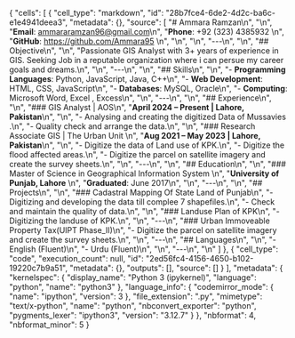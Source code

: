 {
 "cells": [
  {
   "cell_type": "markdown",
   "id": "28b7fce4-6de2-4d2c-ba6c-e1e4941deea3",
   "metadata": {},
   "source": [
    "# Ammara Ramzan\n",
    "\n",
    "**Email**: ammararamzan96@gmail.com\n",
    "**Phone**: +92 (323) 4385932  \n",
    "**GitHub**: https://github.com/Ammara95 \n",
    "\n",
    "\n",
    "---\n",
    "\n",
    "## Objective\n",
    "\n",
    "Passionate GIS Analyst with 3+ years of experience in GIS. Seeking Job in a reputable organization where i can persue my career goals and dreams.\n",
    "\n",
    "---\n",
    "\n",
    "## Skills\n",
    "\n",
    "- **Programming Languages**: Python, JavaScript, Java, C++\n",
    "- **Web Development**: HTML, CSS, JavaScript\n",
    "- **Databases**: MySQL, Oracle\n",
    "- **Computing**: Microsoft Word, Excel , Excess\n",
    "\n",
    "---\n",
    "\n",
    "## Experience\n",
    "\n",
    "### GIS Analyst | AOS\n",
    "**April 2024 – Present | Lahore, Pakistan**\n",
    "\n",
    "- Analysing and creating the digitized Data of Mussavies .\n",
    "- Quality check and arrange the data.\n",
    "\n",
    "### Research Associate GIS | The Urban Unit  \n",
    "**Aug 2021 – May 2023 | Lahore, Pakistan**\n",
    "\n",
    "- Digitize the data of Land use of KPK.\n",
    "- Digitize the flood affected areas.\n",
    "- Digitize the parcel on satellite imagery and create the survey sheets.\n",
    "\n",
    "---\n",
    "\n",
    "## Education\n",
    "\n",
    "### Master of Science in Geographical Information System \n",
    "**University of Punjab, Lahore**  \n",
    "**Graduated**: June 2017\n",
    "\n",
    "---\n",
    "\n",
    "## Projects\n",
    "\n",
    "### Cadastral Mapping Of State Land of Punjab\n",
    "- Digitizing and developing the data till complee 7 shapefiles.\n",
    "- Check and maintain the quality of data.\n",
    "\n",
    "### Landuse Plan of KPK\n",
    "- Digitizing the landuse of KPK.\n",
    "\n",
    "---\n",
    "### Urban Immoveable Property Tax(UIPT Phase_II)\n",
    "- Digitize the parcel on satellite imagery and create the survey sheets.\n",
    "\n",
    "---\n",
    "## Languages\n",
    "\n",
    "- English (Fluent)\n",
    "- Urdu (Fluent)\n",
    "\n",
    "---\n",
    "\n"
   ]
  },
  {
   "cell_type": "code",
   "execution_count": null,
   "id": "2ed56fc4-4156-4650-b102-19220c7b9a51",
   "metadata": {},
   "outputs": [],
   "source": []
  }
 ],
 "metadata": {
  "kernelspec": {
   "display_name": "Python 3 (ipykernel)",
   "language": "python",
   "name": "python3"
  },
  "language_info": {
   "codemirror_mode": {
    "name": "ipython",
    "version": 3
   },
   "file_extension": ".py",
   "mimetype": "text/x-python",
   "name": "python",
   "nbconvert_exporter": "python",
   "pygments_lexer": "ipython3",
   "version": "3.12.7"
  }
 },
 "nbformat": 4,
 "nbformat_minor": 5
}

